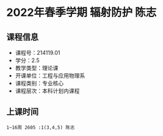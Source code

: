 # 2022年春季学期 辐射防护 陈志






## 课程信息

- 课程号：214119.01
- 学分：2.5
- 教学类型：理论课
- 开课单位：工程与应用物理系
- 课程类别：专业核心
- 课程层次：本科计划内课程

## 上课时间

```
1~16周 2605 :1(3,4,5) 陈志
```


